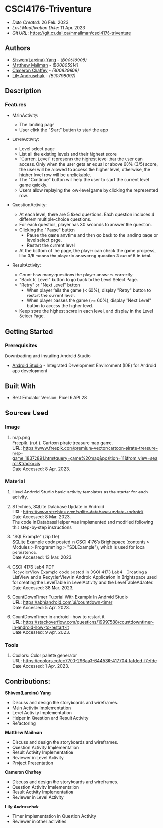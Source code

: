<!--- The following README.md sample file was adapted from https://gist.github.com/PurpleBooth/109311bb0361f32d87a2#file-readme-template-md by Gabriella Mosquera for academic use ---> 
<!--- You may delete any comments in this sample README.md file. If needing to use as a .txt file then simply delete all comments, edit as needed, and save as a README.txt file --->

# CSCI4176-Triventure

* *Date Created*: 26 Feb. 2023
* *Last Modification Date*: 11 Apr. 2023
* *Git URL*: <https://git.cs.dal.ca/mmailman/csci4176-triventure>

## Authors

* [Shiwen(Lareina) Yang](sh836690@dal.ca) - *(B00816905)*
* [Matthew Mailman](mt536151@dal.ca) - *(B00805914)*
* [Cameron Chaffey](cm854657@dal.ca) - *(B00829909)*
* [Lily Andruschak](lily.andruschak@dal.ca) - *(B00798092)*


## Description

### Features

- MainActivity: 
  - The landing page
  - User click the "Start" button to start the app

- LevelActivity:
  - Level select page
  - List all the existing levels and their highest score
  - "Current Level" represents the highest level that the user can access. Only when the user gets an equal or above 60% (3/5) score, the user will be allowed to access the higher level, otherwise, the higher level row will be unclickable.
  - The "Continue" button will help the user to start the current level game quickly.
  - Users allow replaying the low-level game by clicking the represented row.

- QuestionActivity:
  - At each level, there are 5 fixed questions. Each question includes 4 different multiple-choice questions.
  - For each question, player has 30 seconds to answer the question.
  - Clicking the "Pause" button
    - Pause the game anytime and then go back to the landing page or level select page.
    - Restart the current level
  - At the bottom of the page, the player can check the game progress, like 3/5 means the player is answering question 3 out of 5 in total.

- ResultActivity:
  - Count how many questions the player answers correctly
  - "Back to Level" button to go back to the Level Select Page.
  - "Retry" or "Next Level" button
    - When player fails the game (< 60%), display "Retry" button to restart the current level.
    - When player passes the game (>= 60%), display "Next Level" button to access the higher level.
  - Keep store the highest score in each level, and display in the Level Select Page.

## Getting Started

### Prerequisites

Downloading and Installing Android Studio
* [Android Studio](https://developer.android.com/studio) - Integrated Development Environment (IDE) for Android app development

## Built With

* Best Emulator Version: Pixel 6 API 28

## Sources Used

### Image

1. map.png \
    Freepik. (n.d.). Cartoon pirate treasure map game. \
    URL: https://www.freepik.com/premium-vector/cartoon-pirate-treasure-map-game_18372891.htm#query=game%20map&position=11&from_view=search&track=ais \
    Date Accessed: 8 Apr. 2023.

### Material

1. Used Android Studio basic activity templates as the starter for each activity.

2. STechies, SQLite Database Update in Android \
   URL: https://www.stechies.com/sqlite-database-update-android/ \
   Date Accessed: 8 Mar. 2023. \
   The code in DatabaseHelper was implemented and modified following this step-by-step instructions.

3. "SQLExample" (zip file) \
   SQLite Example code posted in CSCI 4176’s Brightspace (contents > Modules > Programming > "SQLExample"), 
   which is used for local persistence. \
   Date Accessed: 13 Mar. 2023.

4. CSCI 4176 Lab4 PDF \
   RecyclerView Example code posted in CSCI 4176 Lab4 - Creating a ListView and a RecyclerView in Android Application
   in Brightspace used for creating the LevelTable in LevelActivity and the LevelTableAdapter. \
   Date Accessed: 38 Mar. 2023.

5. CountDownTimer Tutorial With Example In Android Studio \
   URL: https://abhiandroid.com/ui/countdown-timer \
   Date Accessed: 5 Apr. 2023.

6. CountDownTimer in android - how to restart it \
   URL: https://stackoverflow.com/questions/19997588/countdowntimer-in-android-how-to-restart-it \
   Date Accessed: 9 Apr. 2023.

### Tools

1. Coolors: Color palette generator \
   URL: https://coolors.co/cc7700-296aa3-644536-417704-fafded-f7efde \
   Date Accessed: 1 Apr. 2023.

## Contributions:

**Shiwen(Lareina) Yang**
- Discuss and design the storyboards and wireframes.
- Main Activity Implementation
- Level Activity Implementation
- Helper in Question and Result Activity
- Refactoring

**Matthew Mailman**
- Discuss and design the storyboards and wireframes.
- Question Activity Implementation
- Result Activity Implementation
- Reviewer in Level Activity
- Project Presentation

**Cameron Chaffey**
- Discuss and design the storyboards and wireframes.
- Question Activity Implementation
- Result Activity Implementation
- Reviewer in Level Activity

**Lily Andruschak**
- Timer implementation in Question Activity
- Reviewer in other activities